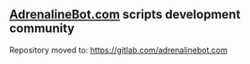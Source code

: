 ## [AdrenalineBot.com](https://adrenalinebot.com/) scripts development community
Repository moved to: https://gitlab.com/adrenalinebot.com
